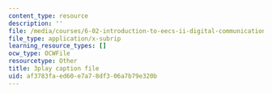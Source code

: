 ```yaml
---
content_type: resource
description: ''
file: /media/courses/6-02-introduction-to-eecs-ii-digital-communication-systems-fall-2012/af3783faed60e7a78df306a7b79e320b_ytGmd25_10k.srt
file_type: application/x-subrip
learning_resource_types: []
ocw_type: OCWFile
resourcetype: Other
title: 3play caption file
uid: af3783fa-ed60-e7a7-8df3-06a7b79e320b
---
```

